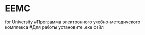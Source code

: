 # EEMC
for University
#Программа электронного учебно-методичского комплекса
#Для работы установите .exe файл
